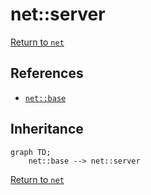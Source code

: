 # net::server

[Return to `net`](/docs/net.md)

## References

- [`net::base`](/docs/net/base.md)

## Inheritance

```mermaid
graph TD;
    net::base --> net::server
```

[Return to `net`](/docs/net.md)